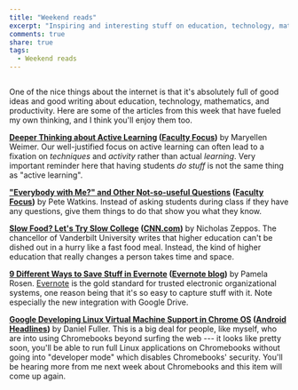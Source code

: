 ```yaml
---
title: "Weekend reads"
excerpt: "Inspiring and interesting stuff on education, technology, math, and productivity from around the web from this week."
comments: true
share: true
tags:
  - Weekend reads
---
```


<img src="{{ site.url }}{{ site.baseurl }}/assets/images/reading_2018-03-03.jpg" alt="" class="full">

One of the nice things about the internet is that it's absolutely full of good ideas and good writing about education, technology,  mathematics, and productivity. Here are some of the articles from this week that have fueled my own thinking, and I think you'll enjoy them too. 

__[Deeper Thinking about Active Learning](https://www.facultyfocus.com/articles/teaching-professor-blog/deeper-thinking-active-learning/) ([Faculty Focus](https://www.facultyfocus.com/))__ by Maryellen Weimer. Our well-justified focus on active learning can often lead to a fixation on _techniques_ and _activity_ rather than actual _learning_. Very important reminder here that having students _do stuff_ is not the same thing as "active learning". 

__["Everybody with Me?" and Other Not-so-useful Questions](https://www.facultyfocus.com/articles/teaching-and-learning/bad-questions-prompts/) ([Faculty Focus](https://www.facultyfocus.com/))__ by Pete Watkins. Instead of asking students during class if they have any questions, give them things to do that show you what they know. 

__[Slow Food? Let's Try Slow College](https://www.cnn.com/2018/03/01/opinions/the-case-for-slow-college-zeppos-opinion/index.html) ([CNN.com](http://cnn.com))__ by Nicholas Zeppos. The chancellor of Vanderbilt University writes that higher education can't be dished out in a hurry like a fast food meal. Instead, the kind of higher education that really changes a person takes time and space. 

__[9 Different Ways to Save Stuff in Evernote](https://blog.evernote.com/blog/2018/02/23/9-ways-save-stuff-evernote/) ([Evernote blog](http://blog.evernote.com))__ by Pamela Rosen. [Evernote](http://evernote.com) is the gold standard for trusted electronic organizational systems, one reason being that it's so easy to capture stuff with it. Note especially the new integration with Google Drive. 

__[Google Developing Linux Virtual Machine Support in Chrome OS](https://www.androidheadlines.com/2018/02/google-developing-linux-virtual-machine-support-in-chrome-os.html) ([Android Headlines](https://www.androidheadlines.com/))__ by Daniel Fuller. This is a big deal for people, like myself, who are into using Chromebooks beyond surfing the web --- it looks like pretty soon, you'll be able to run full Linux applications on Chromebooks without going into "developer mode" which disables Chromebooks' security. You'll be hearing more from me next week about Chromebooks and this item will come up again. 




<!--stackedit_data:
eyJoaXN0b3J5IjpbLTg5MDc1MTUwNF19
-->
<!--stackedit_data:
eyJoaXN0b3J5IjpbMTM4NzU1NTQxNiwtODkwNzUxNTA0XX0=
-->

